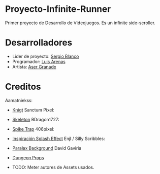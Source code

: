 # Proyecto-Infinite-Runner
Primer proyecto de Desarrollo de Videojuegos.
Es un infinite side-scroller.  


# Desarrolladores
- Lider de proyecto: [Sergio Blanco](https://github.com/SergioBlancoPrieto)
- Programador: [Luis Arenas](https://github.com/vjp-luisAS)
- Artista: [Aser Granado](https://github.com/ash-dvlpr)


# Creditos
Aamatniekss:
- [Knigt](https://aamatniekss.itch.io/fantasy-knight-free-pixelart-animated-character)
Sanctum Pixel:
- [Skeleton](https://sanctumpixel.itch.io/sword-skeleton-pixel-art-character)
BDragon1727:
- [Spike Trap](https://bdragon1727.itch.io/free-trap-platformer)
406pixel:
- [Inspiración Splash Effect](https://www.unrealengine.com/marketplace/en-US/product/pixel-art-water-splash-pack)
Enjl / Silly Scribbles:
- [Paralax Background](https://enjl.itch.io/tileset-dark-halls)
David Gaviria
- [Dungeon Props](https://incolgames.itch.io/dungeon-platformer-tile-set-pixel-art)

- TODO: Meter autores de Assets usados. 
